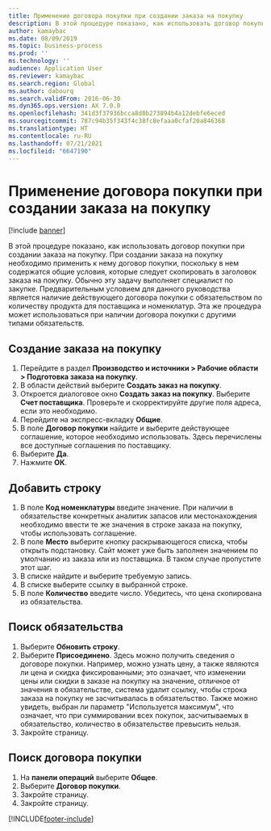 ```yaml
---
title: Применение договора покупки при создании заказа на покупку
description: В этой процедуре показано, как использовать договор покупки при создании заказа на покупку.
author: kamaybac
ms.date: 08/09/2019
ms.topic: business-process
ms.prod: ''
ms.technology: ''
audience: Application User
ms.reviewer: kamaybac
ms.search.region: Global
ms.author: dabourq
ms.search.validFrom: 2016-06-30
ms.dyn365.ops.version: AX 7.0.0
ms.openlocfilehash: 341d3f37936bcca8d8b273894b4a12debfe6eced
ms.sourcegitcommit: 787c94b35f343f4c38fc8efaaa0cfaf20a846368
ms.translationtype: HT
ms.contentlocale: ru-RU
ms.lasthandoff: 07/21/2021
ms.locfileid: "6647190"
---
```

# <a name="apply-a-purchase-agreement-when-creating-a-purchase-order"></a>Применение договора покупки при создании заказа на покупку

[!include [banner](../../includes/banner.md)]

В этой процедуре показано, как использовать договор покупки при создании заказа на покупку. При создании заказа на покупку необходимо применить к нему договор покупки, поскольку в нем содержатся общие условия, которые следует скопировать в заголовок заказа на покупку. Обычно эту задачу выполняет специалист по закупке. Предварительным условием для данного руководства является наличие действующего договора покупки с обязательством по количеству продукта для поставщика и номенклатур. Эта же процедура может использоваться при наличии договора покупки с другими типами обязательств.

## <a name="create-a-purchase-order"></a>Создание заказа на покупку

1. Перейдите в раздел **Производство и источники \> Рабочие области \> Подготовка заказа на покупку**.
1. В области действий выберите **Создать заказ на покупку**.
1. Откроется диалоговое окно **Создать заказ на покупку**. Выберите **Счет поставщика**. Проверьте и скорректируйте другие поля адреса, если это необходимо.
1. Перейдите на экспресс-вкладку **Общие**.
1. В поле **Договор покупки** найдите и выберите действующее соглашение, которое необходимо использовать. Здесь перечислены все доступные соглашения по поставщику.  
1. Выберите **Да**.
1. Нажмите **ОК**.

## <a name="add-a-line"></a>Добавить строку

1. В поле **Код номенклатуры** введите значение. При наличии в обязательстве конкретных аналитик запасов или местонахождения необходимо ввести те же значения в строке заказа на покупку, чтобы использовать соглашение.
1. В поле **Место** выберите кнопку раскрывающегося списка, чтобы открыть подстановку. Сайт может уже быть заполнен значением по умолчанию из заказа или из поставщика. В таком случае пропустите этот шаг.  
1. В списке найдите и выберите требуемую запись.
1. В списке выберите ссылку в выбранной строке.
1. В поле **Количество** введите число. Убедитесь, что цена скопирована из обязательства.  

## <a name="look-up-the-commitment"></a>Поиск обязательства

1. Выберите **Обновить строку**.
1. Выберите **Присоединено**. Здесь можно получить сведения о договоре покупки. Например, можно узнать цену, а также являются ли цена и скидка фиксированными; это означает, что изменении цены или скидки в заказе на покупку на значение, отличное от значения в обязательстве, система удалит ссылку, чтобы строка заказа на покупку не засчитывалась в обязательство. Также можно увидеть, выбран ли параметр "Используется максимум", что означает, что при суммировании всех покупок, засчитываемых в обязательство, количество в обязательстве превысить нельзя.  
1. Закройте страницу.

## <a name="look-up-the-purchase-agreement"></a>Поиск договора покупки

1. На **панели операций** выберите **Общее**.
1. Выберите **Договор покупки**.
1. Закройте страницу.
1. Закройте страницу.



[!INCLUDE[footer-include](../../../includes/footer-banner.md)]